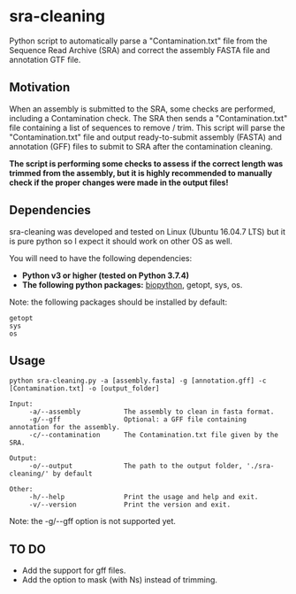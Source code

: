 # sra-cleaning

Python script to automatically parse a "Contamination.txt" file from the Sequence Read Archive (SRA) and correct the assembly FASTA file and annotation GTF file.

## Motivation

When an assembly is submitted to the SRA, some checks are performed, including a Contamination check. The SRA then sends a "Contamination.txt" file containing a list of sequences to remove / trim. This script will parse the "Contamination.txt" file and output ready-to-submit assembly (FASTA) and annotation (GFF) files to submit to SRA after the contamination cleaning.

**The script is performing some checks to assess if the correct length was trimmed from the assembly, but it is highly recommended to manually check if the proper changes were made in the output files!**

## Dependencies

sra-cleaning was developed and tested on Linux (Ubuntu 16.04.7 LTS) but it is pure python so I expect it should work on other OS as well.

You will need to have the following dependencies:
- **Python v3 or higher (tested on Python 3.7.4)**
- **The following python packages:** [biopython](https://biopython.org/ "biopython Homepage"), getopt, sys, os.

Note: the following packages should be installed by default:
```
getopt
sys
os 
```

## Usage

````
python sra-cleaning.py -a [assembly.fasta] -g [annotation.gff] -c [Contamination.txt] -o [output_folder]
````

````
Input:
     -a/--assembly           The assembly to clean in fasta format.
     -g/--gff                Optional: a GFF file containing annotation for the assembly.
     -c/--contamination      The Contamination.txt file given by the SRA.

Output:
     -o/--output             The path to the output folder, './sra-cleaning/' by default

Other:
     -h/--help               Print the usage and help and exit.
     -v/--version            Print the version and exit.
````

Note: the -g/--gff option is not supported yet.

## TO DO

 - Add the support for gff files.
 - Add the option to mask (with Ns) instead of trimming.